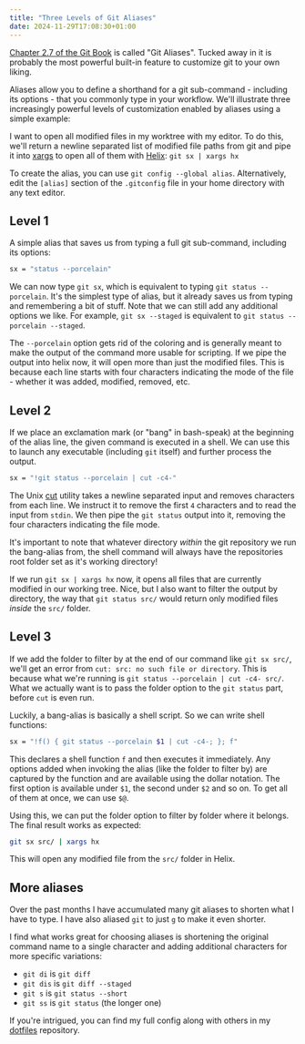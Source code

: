 ```yaml
---
title: "Three Levels of Git Aliases"
date: 2024-11-29T17:08:30+01:00
---
```


[Chapter 2.7 of the Git Book](https://git-scm.com/book/en/v2/Git-Basics-Git-Aliases) is called "Git Aliases". Tucked away in it is probably the most powerful built-in feature to customize git to your own liking.

Aliases allow you to define a shorthand for a git sub-command - including its options - that you commonly type in your workflow.
We'll illustrate three increasingly powerful levels of customization enabled by aliases using a simple example:

<!--more-->

I want to open all modified files in my worktree with my editor.
To do this, we'll return a newline separated list of modified file paths from git and pipe it into [xargs](https://www.man7.org/linux/man-pages/man1/xargs.1.html) to open all of them with [Helix](https://helix-editor.com/): `git sx | xargs hx`

To create the alias, you can use `git config --global alias`.
Alternatively, edit the `[alias]` section of the `.gitconfig` file in your home directory with any text editor.

## Level 1

A simple alias that saves us from typing a full git sub-command, including its options:

```bash
sx = "status --porcelain"
```

We can now type `git sx`, which is equivalent to typing `git status --porcelain`.
It's the simplest type of alias, but it already saves us from typing and remembering a bit of stuff.
Note that we can still add any additional options we like.
For example, `git sx --staged` is equivalent to `git status --porcelain --staged`.

The `--porcelain` option gets rid of the coloring and is generally meant to make the output of the command more usable for scripting.
If we pipe the output into helix now, it will open more than just the modified files.
This is because each line starts with four characters indicating the mode of the file - whether it was added, modified, removed, etc.

## Level 2

If we place an exclamation mark (or "bang" in bash-speak) at the beginning of the alias line, the given command is executed in a shell.
We can use this to launch any executable (including `git` itself) and further process the output.

```bash
sx = "!git status --porcelain | cut -c4-"
```

The Unix [cut](https://man7.org/linux/man-pages/man1/cut.1.html) utility takes a newline separated input and removes characters from each line.
We instruct it to remove the first `4` characters and to read the input from `stdin`.
We then pipe the `git status` output into it, removing the four characters indicating the file mode.

It's important to note that whatever directory _within_ the git repository we run the bang-alias from, the shell command will always have the repositories root folder set as it's working directory!

If we run `git sx | xargs hx` now, it opens all files that are currently modified in our working tree.
Nice, but I also want to filter the output by directory, the way that `git status src/` would return only modified files _inside_ the `src/` folder.

## Level 3

If we add the folder to filter by at the end of our command like `git sx src/`, we'll get an error from `cut: src: no such file or directory`.
This is because what we're running is `git status --porcelain | cut -c4- src/`.
What we actually want is to pass the folder option to the `git status` part, before `cut` is even run.

Luckily, a bang-alias is basically a shell script.
So we can write shell functions:

```bash
sx = "!f() { git status --porcelain $1 | cut -c4-; }; f"
```

This declares a shell function `f` and then executes it immediately.
Any options added when invoking the alias (like the folder to filter by) are captured by the function and are available using the dollar notation.
The first option is available under `$1`, the second under `$2` and so on.
To get all of them at once, we can use `$@`.

Using this, we can put the folder option to filter by folder where it belongs.
The final result works as expected:

```bash
git sx src/ | xargs hx
```

This will open any modified file from the `src/` folder in Helix.

## More aliases

Over the past months I have accumulated many git aliases to shorten what I have to type.
I have also aliased `git` to just `g` to make it even shorter.

I find what works great for choosing aliases is shortening the original command name to a single character and adding additional characters for more specific variations:

- `git di` is `git diff`
- `git dis` is `git diff --staged`
- `git s` is `git status --short`
- `git ss` is `git status` (the longer one)

If you're intrigued, you can find my full config along with others in my [dotfiles](https://github.com/LukasKnuth/dotfiles) repository.
